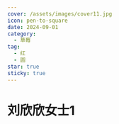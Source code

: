```yaml
---
cover: /assets/images/cover11.jpg
icon: pen-to-square
date: 2024-09-01
category:
  - 草莓
tag:
  - 红
  - 圆
star: true
sticky: true
---
```


# 刘欣欣女士1